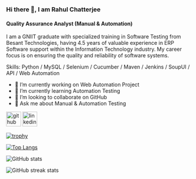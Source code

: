 ### Hi there 👋, I am Rahul Chatterjee
#### Quality Assurance Analyst (Manual & Automation)
I am a GNIIT graduate with specialized training in Software Testing from Besant Technologies, having 4.5 years of valuable experience in ERP Software support within the Information Technology industry. My career focus is on ensuring the quality and reliability
of software systems.

Skills: Python / MySQL / Selenium / Cucumber / Maven / Jenkins / SoupUI / API / Web Automation

- 🔭 I’m currently working on Web Automation Project 
- 🌱 I’m currently learning Automation Testing 
- 👯 I’m looking to collaborate on GitHub 
- 💬 Ask me about Manual & Automation Testing 


[<img src='https://cdn.jsdelivr.net/npm/simple-icons@3.0.1/icons/github.svg' alt='github' height='40'>](https://github.com/mjc90)  [<img src='https://cdn.jsdelivr.net/npm/simple-icons@3.0.1/icons/linkedin.svg' alt='linkedin' height='40'>](https://www.linkedin.com/in/https://www.linkedin.com/in/rahul-chatterjee-09a38ab5//)  

[![trophy](https://github-profile-trophy.vercel.app/?username=mjc90)](https://github.com/ryo-ma/github-profile-trophy)

[![Top Langs](https://github-readme-stats.vercel.app/api/top-langs/?username=anuraghazra&layout=pie)](https://github.com/anuraghazra/github-readme-stats)

![GitHub stats](https://github-readme-stats.vercel.app/api?username=mjc90&show_icons=true)  

![GitHub streak stats](https://streak-stats.demolab.com/?user=mjc90)  

